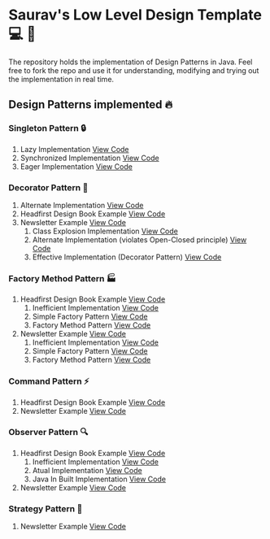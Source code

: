 # Saurav's Low Level Design Template :computer: :rocket: 

The repository holds the implementation of Design Patterns in Java. Feel free to fork the repo and use
it for understanding, modifying and trying out the implementation in real time.

## Design Patterns implemented :fire:

### Singleton Pattern :lock:

1. Lazy Implementation [View Code](/Singleton%20Pattern/Lazy%20Initialization/)
2. Synchronized Implementation [View Code](/Singleton%20Pattern/Synchronized%20Implementation/)
3. Eager Implementation [View Code](/Singleton%20Pattern/Eager%20Initialization/)

### Decorator Pattern :art:

1. Alternate Implementation [View Code](/Decorator%20Pattern/Alternative%20Implementation/)
2. Headfirst Design Book Example [View Code](/Decorator%20Pattern/Headfirst%Design%20Book%20Example/)
3. Newsletter Example [View Code](/Decorator%20Pattern/Newsletter%20Example/)
    1. Class Explosion Implementation [View Code](/Decorator%20Pattern/Newsletter%20Example/Class%20Explosion%20Implementation/)
    2. Alternate Implementation (violates Open-Closed principle) [View Code](/Decorator%20Pattern/Newsletter%20Example/Alternate%20Implementation/)
    3. Effective Implementation (Decorator Pattern) [View Code](/Decorator%20Pattern/Newsletter%20Example/Effective%20Implementation/)

### Factory Method Pattern :factory:

1. Headfirst Design Book Example [View Code](/Factory%20Pattern/Headfirst%Design%20Patterns%20Example/)
    1. Inefficient Implementation [View Code](/Factory%20Pattern/Headfirst%Design%20Patterns%20Example/Inefficient%20Implementation)
    2. Simple Factory Pattern [View Code](/Factory%20Pattern/Headfirst%Design%20Patterns%20Example/Simple%20Factory%20Pattern)
    3. Factory Method Pattern [View Code](/Factory%20Pattern/Headfirst%Design%20Patterns%20Example/Factory%20Method%20Pattern)
2. Newsletter Example [View Code](/Factory%20Pattern/Newsletter%20Example/)
    1. Inefficient Implementation [View Code](/Factory%20Pattern/Newsletter%20Example/Inefficient%20Implementation)
    2. Simple Factory Pattern [View Code](/Factory%20Pattern/Newsletter%20Example/Simple%20Factory%20Pattern)
    3. Factory Method Pattern [View Code](/Factory%20Pattern/Newsletter%20Example/Factory%20Method%20Pattern)

### Command Pattern :zap:

1. Headfirst Design Book Example [View Code](/Command%20Pattern/Headfirst%20Design%20Book%20Example/)
2. Newsletter Example [View Code](/Command%20Pattern/Newsletter%20Example/)

### Observer Pattern :mag:

1. Headfirst Design Book Example [View Code](/Observer%20Pattern/Head%20First%20Example/)
    1. Inefficient Implementation [View Code](/Observer%20Pattern/Head%20First%20Example/Inefficient%20Implementation)
    2. Atual Implementation [View Code](/Observer%20Pattern/Head%20First%20Example/Actual%20Implementation)
    3. Java In Built Implementation [View Code](/Observer%20Pattern/Head%20First%20Example/Java%20In%20Built%20Implementation)
2. Newsletter Example [View Code](/Observer%20Pattern/Newsletter%20Example/)

### Strategy Pattern :trident:

  1. Newsletter Example [View Code](/Strategy%20Pattern/)

